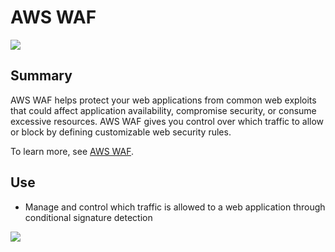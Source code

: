 # AWS WAF

![](https://explore.skillbuilder.aws/files/a/w/aws_prod1_docebosaas_com/1721239200/ZEcL0bTnPYhQOsOBxow55Q/tincan/1795780_1704469401_o_1hjd4l7tc11hedc913i09dklbhj_zip/assets/xtAPMEZUN_nXYQL__JmVKkz4bLwQdvZO7.png)
## Summary

AWS WAF helps protect your web applications from common web exploits that could affect application availability, compromise security, or consume excessive resources. AWS WAF gives you control over which traffic to allow or block by defining customizable web security rules.

To learn more, see [AWS WAF](https://aws.amazon.com/waf/).

## Use

- Manage and control which traffic is allowed to a web application through conditional signature detection


![](https://d1.awsstatic.com/Product-Page-Diagram_AWS-Web-Application-Firewall%402x.5f24d1b519ed1a88b7278c5d4cf7e4eeaf9b75cf.png)
